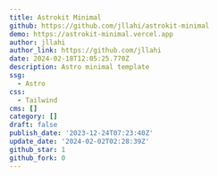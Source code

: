 ```yaml
---
title: Astrokit Minimal
github: https://github.com/jllahi/astrokit-minimal
demo: https://astrokit-minimal.vercel.app
author: jllahi
author_link: https://github.com/jllahi
date: 2024-02-18T12:05:25.770Z
description: Astro minimal template
ssg:
  - Astro
css:
  - Tailwind
cms: []
category: []
draft: false
publish_date: '2023-12-24T07:23:40Z'
update_date: '2024-02-02T02:28:39Z'
github_star: 1
github_fork: 0
---
```

